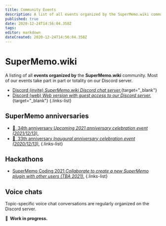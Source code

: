 ```yaml
---
title: Community Events
description: A list of all events organized by the SuperMemo.wiki community, past and future.
published: true
date: 2020-12-24T14:56:04.358Z
tags: 
editor: markdown
dateCreated: 2020-12-24T14:56:04.358Z
---
```


# SuperMemo.wiki

A listing of all **events organized by** the **SuperMemo.wiki** community. Most of our events take part in part or totality on our Discord server.

- [<span class="mdi mdi-discord mr-1"></span> Discord (invite) *SuperMemo.wiki Discord chat server.*](https://discord.gg/vUQhqCT){target="_blank"}
- [<span class="mdi mdi-discord mr-1"></span> Discord (web) *Web version with guest access to our Discord server.*](https://chat.supermemo.wiki/){target="_blank"}
{.links-list}

## SuperMemo anniversaries

- [🎂&nbsp; 34th anniversary *Upcoming 2021 anniversary celebration event (2021/12/13).*](/community/events/anniversary/34th)
- [🎂&nbsp; 33th anniversary *Inaugural anniversary celebration event (2020/12/13).*](/community/events/anniversary/33th)
{.links-list}

## Hackathons

- [<span style="color:black" class="mdi mdi-xml mr-1"></span> SuperMemo Coding 2021 *Collaborate to create a new SuperMemo plugin with other users (TBA 2021).*]()
{.links-list}

## Voice chats

Topic-specific voice chat conversations are regularly organized on the Discord server.

**🚧&nbsp; Work in progress.**

<!-- todo: insert list here -->
